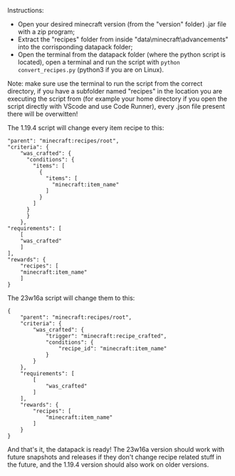 Instructions:

- Open your desired minecraft version (from the "version" folder) .jar file with a zip program;
- Extract the "recipes" folder from inside "data\minecraft\advancements\" into the corrisponding datapack folder;
- Open the terminal from the datapack folder (where the python script is located), open a terminal and run the script with ```python convert_recipes.py``` (python3 if you are on Linux).

Note: make sure use the terminal to run the script from the correct directory, if you have a subfolder named "recipes" in the location you are executing the script from (for example your home directory if you open the script directly with VScode and use Code Runner), every .json file present there will be overwitten!

The 1.19.4 script will change every item recipe to this:
```
"parent": "minecraft:recipes/root",
"criteria": {
    "was_crafted": {
      "conditions": {
        "items": [
          {
            "items": [
              "minecraft:item_name"
            ]
          }
        ]
      }
      }
    },
"requirements": [
    [
    "was_crafted"
    ]
],
"rewards": {
    "recipes": [
    "minecraft:item_name"
    ]
}
```
The 23w16a script will change them to this:
```
{
    "parent": "minecraft:recipes/root",
    "criteria": {
        "was_crafted": {
            "trigger": "minecraft:recipe_crafted",
            "conditions": {
                "recipe_id": "minecraft:item_name"
            }
        }
    },
    "requirements": [
        [
            "was_crafted"
        ]
    ],
    "rewards": {
        "recipes": [
            "minecraft:item_name"
        ]
    }
}
```

And that's it, the datapack is ready! The 23w16a version should work with future snapshots and releases if they don't change recipe related stuff in the future, and the 1.19.4 version should also work on older versions.
